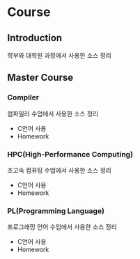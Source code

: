 # Course

## Introduction
학부와 대학원 과정에서 사용한 소스 정리

## Master Course

### Compiler
컴파일러 수업에서 사용한 소스 정리<br>
* C언어 사용
* Homework 

### HPC(High-Performance Computing)
초고속 컴퓨팅 수업에서 사용한 소스 정리<br>
* C언어 사용
* Homework 

### PL(Programming Language)
프로그래밍 언어 수업에서 사용한 소스 정리<br>
* C언어 사용
* Homework 
